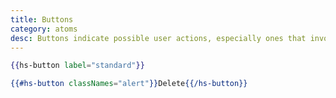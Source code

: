 ```yaml
---
title: Buttons
category: atoms
desc: Buttons indicate possible user actions, especially ones that invoke a new view.
---
```


```handlebars
{{hs-button label="standard"}}

{{#hs-button classNames="alert"}}Delete{{/hs-button}}
```